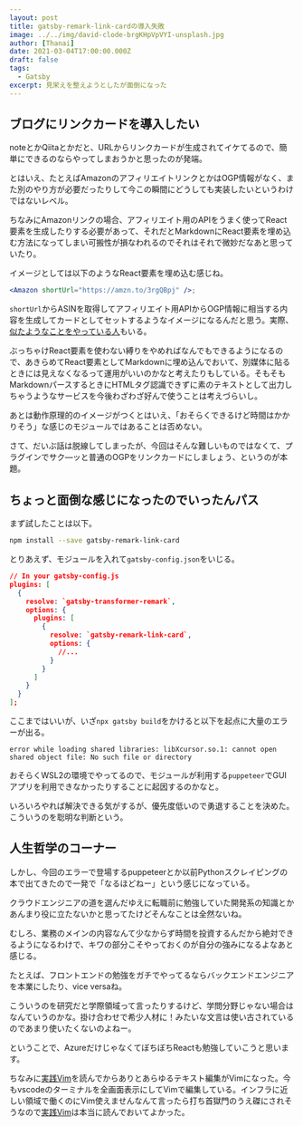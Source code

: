 ```yaml
---
layout: post
title: gatsby-remark-link-cardの導入失敗
image: ../../img/david-clode-brgKHpVpVYI-unsplash.jpg
author: [Thanai]
date: 2021-03-04T17:00:00.000Z
draft: false
tags:
  - Gatsby
excerpt: 見栄えを整えようとしたが面倒になった
---
```


## ブログにリンクカードを導入したい

noteとかQiitaとかだと、URLからリンクカードが生成されてイケてるので、簡単にできるのならやってしまおうかと思ったのが発端。

とはいえ、たとえばAmazonのアフィリエイトリンクとかはOGP情報がなく、また別のやり方が必要だったりして今この瞬間にどうしても実装したいというわけではないレベル。

ちなみにAmazonリンクの場合、アフィリエイト用のAPIをうまく使ってReact要素を生成したりする必要があって、それだとMarkdownにReact要素を埋め込む方法になってしまい可搬性が損なわれるのでそれはそれで微妙だなあと思っていたり。

イメージとしては以下のようなReact要素を埋め込む感じね。

```jsx
<Amazon shortUrl="https://amzn.to/3rgQBpj" />;
```

`shortUrl`からASINを取得してアフィリエイト用APIからOGP情報に相当する内容を生成してカードとしてセットするようなイメージになるんだと思う。実際、[似たようなことをやっている人](https://blog.chick-p.work/gatsby-component-amazon/)もいる。

ぶっちゃけReact要素を使わない縛りをやめればなんでもできるようになるので、あきらめてReact要素としてMarkdownに埋め込んでおいて、別媒体に貼るときには見えなくなるって運用がいいのかなと考えたりもしている。そもそもMarkdownパースするときにHTMLタグ認識できずに素のテキストとして出力しちゃうようなサービスを今後わざわざ好んで使うことは考えづらいし。

あとは動作原理的のイメージがつくとはいえ、「おそらくできるけど時間はかかりそう」な感じのモジュールではあることは否めない。

さて、だいぶ話は脱線してしまったが、今回はそんな難しいものではなくて、プラグインでサク―ッと普通のOGPをリンクカードにしましょう、というのが本題。

## ちょっと面倒な感じになったのでいったんパス

まず試したことは以下。

```bash
npm install --save gatsby-remark-link-card
```

とりあえず、モジュールを入れて`gatsby-config.json`をいじる。

```json
// In your gatsby-config.js
plugins: [
  {
    resolve: `gatsby-transformer-remark`,
    options: {
      plugins: [
        {
          resolve: `gatsby-remark-link-card`,
          options: {
            //...
          }
        }
      ]
    }
  }
];
```

ここまではいいが、いざ`npx gatsby build`をかけると以下を起点に大量のエラーが出る。

```
error while loading shared libraries: libXcursor.so.1: cannot open shared object file: No such file or directory
```

おそらくWSL2の環境でやってるので、モジュールが利用する`puppeteer`でGUIアプリを利用できなかったりすることに起因するのかなと。

いろいろやれば解決できる気がするが、優先度低いので勇退することを決めた。こういうのを聡明な判断という。

## 人生哲学のコーナー

しかし、今回のエラーで登場するpuppeteerとか以前Pythonスクレイピングの本で出てきたので一発で「なるほどねー」という感じになっている。

クラウドエンジニアの道を選んだゆえに転職前に勉強していた開発系の知識とかあんまり役に立たないかと思ってたけどそんなことは全然ないね。

むしろ、業務のメインの内容なんて少なからず時間を投資するんだから絶対できるようになるわけで、キワの部分こそやっておくのが自分の強みになるよなあと感じる。

たとえば、フロントエンドの勉強をガチでやってるならバックエンドエンジニアを本業にしたり、vice versaね。

こういうのを研究だと学際領域って言ったりするけど、学問分野じゃない場合はなんていうのかな。掛け合わせで希少人材に！みたいな文言は使い古されているのであまり使いたくないのよねー。

ということで、AzureだけじゃなくてぼちぼちReactも勉強していこうと思います。

ちなみに[実践Vim](https://amzn.to/3e4wLd7)を読んでからありとあらゆるテキスト編集がVimになった。今もvscodeのターミナルを全画面表示にしてVimで編集している。インフラに近しい領域で働くのにVim使えませんなんて言ったら打ち首獄門のうえ磔にされそうなので[実践Vim](https://amzn.to/3e4wLd7)は本当に読んでおいてよかった。
